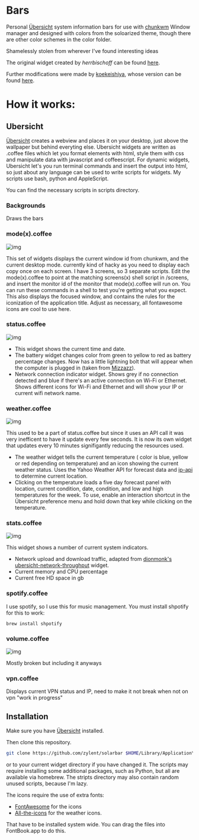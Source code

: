 # Bars

Personal [Übersicht](http://tracesof.net/uebersicht/) system information bars for use with [chunkwm](https://github.com/koekeishiya/chunkwm) Window manager and designed with colors from the soloarized theme, though there are other color schemes in the color folder.

Shamelessly stolen from wherever I've found interesting ideas

The original widget created by *herrbischoff* can be found [here](https://github.com/herrbischoff/nerdbar.widget).

Further modifications were made by [koekeishiya](https://github.com/koekeishiya), whose version can be found [here](https://github.com/koekeishiya/nerdbar.widget).


# How it works:

## Ubersicht

[Übersicht](http://tracesof.net/uebersicht/) creates a webview and places it on your desktop, just above the wallpaper but behind everyting else. Ubersicht widgets are written as .coffee files which let you format elements with html, style them with css and manipulate data with javascript and coffeescript. For dynamic widgets, Ubersicht let's you run terminal commands and insert the output into html, so just about any language can be used to write scripts for widgets. My scripts use bash, python and AppleScript.

You can find the necessary scripts in scripts directory.

### Backgrounds
Draws the bars

### mode(x).coffee
![img](https://github.com/apierz/nerdbar.widget/blob/master/screens/screenshotthree.png?raw=true)

This set of widgets displays the current window id from chunkwm, and the current desktop mode. currently kind of hacky as you need to display each copy once on each screen. I have 3 screens, so 3 separate scripts.
Edit the mode(x).coffee to point at the matching screens(x) shell script in /screens, and insert the monitor id of the monitor that mode(x).coffee will run on.
You can run these commands in a shell to test you're getting what you expect.
This also displays the focused window, and contains the rules for the iconization of the application title. Adjust as necessary, all fontawesome icons are cool to use here.

### status.coffee
![img](https://github.com/apierz/nerdbar.widget/blob/master/screens/screenshot5.png?raw=true)

* This widget shows the current time and date.
* The battery widget changes color from green to yellow to red as battery percentage changes. Now has a little lightning bolt that will appear when the computer is plugged in (taken from [Mizzazz](https://github.com/Mizzazz/Betterbar)).
* Network connection indicator widget. Shows grey if no connection detected and blue if there's an active connection on Wi-Fi or Ethernet. Shows different icons for Wi-Fi and Ethernet and will show your IP or current wifi network name.

### weather.coffee
![img](https://github.com/apierz/nerdbar.widget/blob/master/screens/screenshot6.png?raw=true)

This used to be a part of status.coffee but since it uses an API call it was very inefficent to have it update every few seconds. It is now its own widget that updates every 10 minutes signifigantly reducing the resources used.

* The weather widget tells the current temperature ( color is blue, yellow or red depending on temperature) and an icon showing the current weather status. Uses the Yahoo Weather API for forecast data and [ip-api](http://ip.api.com) to determine current location.
* Clicking on the temperature loads a five day forecast panel with location, current condition, date, condition, and low and high temperatures for the week. To use, enable an interaction shortcut in the Übersicht preference menu and hold down that key while clicking on the temperature.

### stats.coffee
![img](https://github.com/apierz/nerdbar.widget/blob/master/screens/screenshot7.png?raw=true)

This widget shows a number of current system indicators.

* Network upload and download traffic, adapted from [dionmonk's](https://github.com/dionmunk) [ubersicht-network-throughput](https://github.com/dionmunk/ubersicht-network-throughput) widget.
* Current memory and CPU percentage
* Current free HD space in gb

### spotify.coffee 
I use spotify, so I use this for music management. You must install shpotify for this to work:

`brew install shpotify`

### volume.coffee
![img](https://github.com/apierz/nerdbar.widget/blob/master/screens/screenshot10.png?raw=true)

Mostly broken but including it anyways

### vpn.coffee 
Displays current VPN status and IP, need to make it not break when not on vpn
"work in progress"

## Installation

Make sure you have [Übersicht](http://tracesof.net/uebersicht/) installed.

Then clone this repository.

```bash
git clone https://github.com/zylent/solarbar $HOME/Library/Application\ Support/Übersicht/widgets/chunkbar.widget
```

or to your current widget directory if you have changed it.
The scripts may require installing some additional packages, such as Python, but all are available via homebrew.
The stripts directory may also contain random unused scripts, because I'm lazy.

The icons require the use of extra fonts:

* [FontAwesome](http://fontawesome.io) for the icons
* [All-the-icons](https://github.com/domtronn/all-the-icons.el) for the weather icons.

That have to be installed system wide. You can drag the files into FontBook.app to do this.

